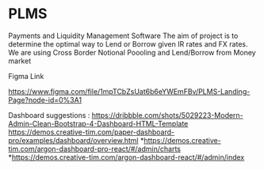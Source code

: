 # PLMS
Payments and Liquidity Management Software
The aim of project is to determine the optimal way to Lend or Borrow given IR rates and FX rates.
 We are using Cross Border Notional Poooling and Lend/Borrow from Money market



Figma Link

https://www.figma.com/file/1mpTCbZsUat6b6eYWEmFBv/PLMS-Landing-Page?node-id=0%3A1

Dashboard suggestions :
https://dribbble.com/shots/5029223-Modern-Admin-Clean-Bootstrap-4-Dashboard-HTML-Template
https://demos.creative-tim.com/paper-dashboard-pro/examples/dashboard/overview.html
*https://demos.creative-tim.com/argon-dashboard-pro-react/#/admin/charts
*https://demos.creative-tim.com/argon-dashboard-react/#/admin/index
